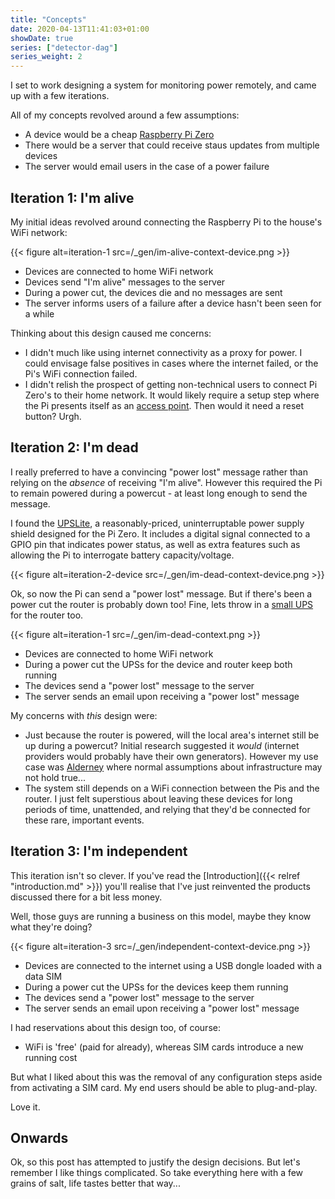 ```yaml
---
title: "Concepts"
date: 2020-04-13T11:41:03+01:00
showDate: true
series: ["detector-dag"]
series_weight: 2
---
```


I set to work designing a system for monitoring power remotely, and came up with a few iterations.

All of my concepts revolved around a few assumptions:

- A device would be a cheap [Raspberry Pi Zero](https://www.raspberrypi.org/products/raspberry-pi-zero/)
- There would be a server that could receive staus updates from multiple devices
- The server would email users in the case of a power failure

## Iteration 1: I'm alive

My initial ideas revolved around connecting the Raspberry Pi to the house's WiFi network:

{{< figure alt=iteration-1 src=/_gen/im-alive-context-device.png >}}

- Devices are connected to home WiFi network
- Devices send "I'm alive" messages to the server
- During a power cut, the devices die and no messages are sent
- The server informs users of a failure after a device hasn't been seen for a while

Thinking about this design caused me concerns:

- I didn't much like using internet connectivity as a proxy for power.
I could envisage false positives in cases where the internet failed, or the Pi's WiFi connection failed.
- I didn't relish the prospect of getting non-technical users to connect Pi Zero's to their home network.
It would likely require a setup step where the Pi presents itself as an [access point](https://iot.stackexchange.com/a/658).
Then would it need a reset button? Urgh.

## Iteration 2: I'm dead

I really preferred to have a convincing "power lost" message rather than relying on the _absence_ of
receiving "I'm alive". However this required the Pi to remain powered during a powercut - at least long
enough to send the message.

I found the [UPSLite](https://www.aliexpress.com/item/32954180664.html),
a reasonably-priced, uninterruptable power supply shield designed for the Pi Zero.
It includes a digital signal connected to a GPIO pin that indicates power status, as well as extra
features such as allowing the Pi to interrogate battery capacity/voltage.

{{< figure alt=iteration-2-device src=/_gen/im-dead-context-device.png >}}

Ok, so now the Pi can send a "power lost" message. But if there's been a power cut the router is probably
down too! Fine, lets throw in a [small UPS](https://www.amazon.co.uk/GM312-Uninterrupted-11-13Vdc-Wireless-Peripherals/dp/B06XSZVJ6Q) for the
router too.

{{< figure alt=iteration-1 src=/_gen/im-dead-context.png >}}

- Devices are connected to home WiFi network
- During a power cut the UPSs for the device and router keep both running
- The devices send a "power lost" message to the server
- The server sends an email upon receiving a "power lost" message

My concerns with _this_ design were:

- Just because the router is powered, will the local area's internet still be up during a powercut?
Initial research suggested it _would_
(internet providers would probably have their own generators).
However my use case was [Alderney](https://en.wikipedia.org/wiki/Alderney)
where normal assumptions about infrastructure may not hold true...
- The system still depends on a WiFi connection between the Pis and the router.
I just felt superstious about leaving these devices for long periods of time, unattended,
and relying that they'd be connected for these rare, important events.

## Iteration 3: I'm independent

This iteration isn't so clever. If you've read the [Introduction]({{< relref "introduction.md" >}})
you'll realise that I've just reinvented the products discussed there for a bit less money.

Well, those guys are running a business on this model, maybe they know what they're doing?

{{< figure alt=iteration-3 src=/_gen/independent-context-device.png >}}

- Devices are connected to the internet using a USB dongle loaded with a data SIM
- During a power cut the UPSs for the devices keep them running
- The devices send a "power lost" message to the server
- The server sends an email upon receiving a "power lost" message

I had reservations about this design too, of course:

- WiFi is 'free' (paid for already), whereas SIM cards introduce a new running cost

But what I liked about this was the removal of any configuration steps aside from activating a SIM card.
My end users should be able to plug-and-play.

Love it.

## Onwards

Ok, so this post has attempted to justify the design decisions. But let's remember I like things complicated.
So take everything here with a few grains of salt, life tastes better that way...
